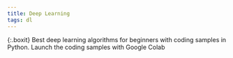 ```yaml
---
title: Deep Learning
tags: dl
---
```


{:.boxit}
Best deep learning algorithms for beginners with coding samples in Python. Launch the coding samples with Google Colab
